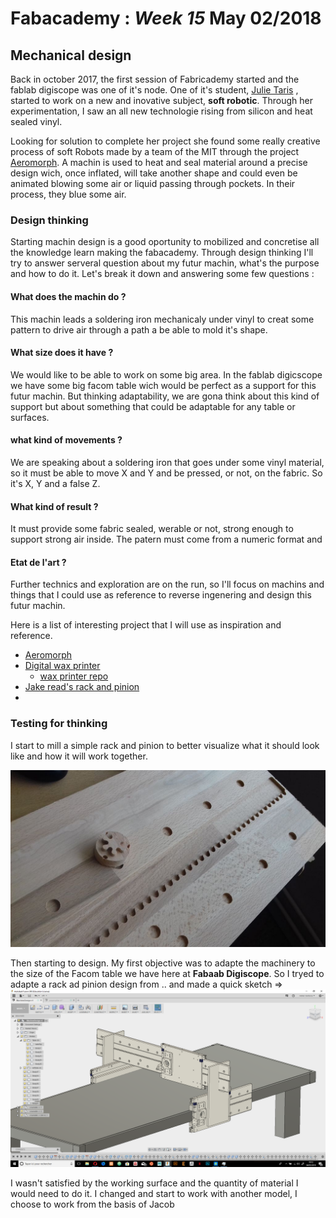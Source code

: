 # Fabacademy : *Week 15* **May 02/2018**

## Mechanical design

<!-- * Que fait la machine ?
* Quel taille
* Quel format ?
* Quel mouvement ?
* Resultats attendus ?
* Etat de l'art ?

---

Sur la vidéo aéromorphe, la machine parait un peu overkill, oui ?

Veut-on chauffer autre choses.

Fer à souder => Création d'un fer à main, est-il possible d'utiliser plusieurs piles à inductions?

Taille de la bille ?

axe X + y + faux Z

Fer à souder avec embout adapté pour le heatsealing

En parrallèle, reflexion pour remplacer completement le fer.

1er semaine, actu à la main

--- -->

Back in october 2017, the first session of Fabricademy started and the fablab digiscope was one of it's node. One of it's student, [Julie Taris](http://wiki.textile-academy.org/fabricademy2017/students/julie.taris/start) , started to work on a new and inovative subject, **soft robotic**. Through her experimentation, I saw an all new technologie rising from silicon and heat sealed vinyl.

Looking for solution to complete her project she found some really creative process of soft Robots made by a team of the MIT through the project [Aeromorph](https://tangible.media.mit.edu/project/aeromorph/). A machin is used to heat and seal material around a precise design wich, once inflated, will take another shape and could even be animated blowing some air or liquid passing through pockets. In their process, they blue some air.

### Design thinking

Starting machin design is a good oportunity to mobilized and concretise all the knowledge learn making the fabacademy. Through design thinking I'll try to answer serveral question about my futur machin, what's the purpose and how to do it. Let's break it down and answering some few questions :

#### What does the machin do ?

This machin leads a soldering iron mechanicaly under vinyl to creat some pattern to drive air through a path a be able to mold it's shape.

#### What size does it have ?

We would like to be able to work on some big area. In the fablab digicscope we have some big facom table wich would be perfect as a support for this futur machin. But thinking adaptability, we are gona think about this kind of support but about something that could be adaptable for any table or surfaces.


#### what kind of movements ?

We are speaking about a soldering iron that goes under some vinyl material, so it must be able to move X and Y and be pressed, or not, on the fabric. So it's X, Y and a false Z.

#### What kind of result ?

It must provide some fabric sealed, werable or not, strong enough to support strong air inside. The patern must come from a numeric format and

#### Etat de l'art ?

Further technics and exploration are on the run, so I'll focus on machins and things that I could use as reference to reverse ingenering and design this futur machin.

Here is a list of interesting project that I will use as inspiration and reference.

* [Aeromorph](https://tangible.media.mit.edu/project/aeromorph/)
* [Digital wax printer](https://vimeo.com/255549870?ref=fb-share&1)
  * [wax printer repo](https://github.com/eumorpurgo/TextileDrawingMachine)
* [Jake read's rack and pinion](http://fab.cba.mit.edu/classes/4.140/CBA/people/jakeread/index.html)
* [](https://github.com/fellesverkstedet/fabricatable-machines)

### Testing for thinking

I start to mill a simple rack and pinion to better visualize what it should look like and how it will work together.

![rack and pinion](assets\img\week15\rackAndPinion.jpg)

Then starting to design. My first objective was to adapte the machinery to the size of the Facom table we have here at **Fabaab Digiscope**.
So I tryed to adapte a rack ad pinion design from .. and made a quick sketch => ![machin design](assets\img\week15\design01.png)

I wasn't satisfied by the working surface and the quantity of material I would need to do it. I changed and start to work with another model, I choose to work from the basis of Jacob
